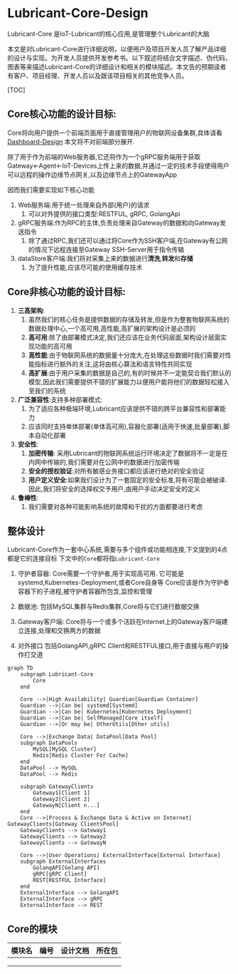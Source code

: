 # Lubricant-Core-Design

Lubricant-Core 是IoT-Lubricant的核心应用,是管理整个Lubricant的大脑

​	本文是对Lubricant-Core进行详细说明，以便用户及项目开发人员了解产品详细的设计与实现。为开发人员提供开发参考书。以下叙述将结合文字描述、伪代码，图表等来描述Lubricant-Core的详细设计和相关的模块描述。本文告的预期读者有客户、项目经理、开发人员以及跟该项目相关的其他竞争人员。

[TOC]

## Core核心功能的设计目标:

Core将向用户提供一个前端页面用于直接管理用户的物联网设备集群,具体请看[Dashboard-Design](frontend-design.md) 本文将不对前端部分展开.

除了用于作为前端的Web服务器,它还将作为一个gRPC服务端用于获取Gateway<-Agent<-IoT-Devices上传上来的数据,并通过一定的技术手段使得用户可以远程的操作边缘节点网关,以及边缘节点上的GatewayApp

因而我们需要实现如下核心功能

1. Web服务端:用于统一处理来自外部(用户)的请求
   1. 可以对外提供的接口类型:RESTFUL, gRPC, GolangApi
2. gRPC服务端:作为RPC的主体,负责处理来自Gateway的数据和向Gateway发送指令
   1. 除了通过RPC,我们还可以通过将Core作为SSH客户端,在Gateway有公网的情况下远程连接至Gateway SSH-Server用于指令传输
3. dataStore客户端:我们将对采集上来的数据进行**清洗**,**转发**和**存储**
   1. 为了提升性能,应该尽可能的使用缓存技术

## Core非核心功能的设计目标:

1. **三高架构**:
   1. 虽然我们的核心任务是提供数据的存储及转发,但是作为整套物联网系统的数据处理中心,一个高可用,高性能,高扩展的架构设计是必须的
   2. **高可用**:除了由部署模式决定,我们还应该在业务代码层面,架构设计层面实现功能的高可用
   3. **高性能**:由于物联网系统的数据量十分庞大,在处理这些数据时我们需要对性能指标进行额外的关注,这将由核心算法和语言特性共同实现
   4. **高扩展**:由于用户采集的数据是自己的,有的时候并不一定能契合我们默认的模型,因此我们需要提供不错的扩展能力以便用户能将他们的数据轻松接入至我们的系统
2. **广泛兼容性**:支持多种部署模式:
   1. 为了适应各种极端环境,Lubricant应该提供不错的跨平台兼容性和部署能力
   2. 应该同时支持单体部署(单体高可用),容器化部署(适用于快速,批量部署),脚本自动化部署
3. **安全性**:
   1. **加密传输**: 采用Lubricant的物联网系统运行环境决定了数据将不一定是在内网中传输的,我们需要对在公网中的数据进行加密传输
   2. **安全的授权验证**:对所有敏感业务接口都应该进行绝对的安全验证
   3. **用户定义安全**:如果我们设计为了一套固定的安全标准,将有可能会被破译.因此,我们将安全的选择权交予用户,由用户手动决定安全的定义
4. **鲁棒性**:
   1. 我们需要对各种可能影响系统的故障和干扰的方面都要进行考虑

## 整体设计

Lubricant-Core作为一套中心系统,需要与多个组件或功能相连接,下文提到的4点都是它的连接目标
下文中的`Core`都将指`Lubricant-Core`

1. 守护者容器:
  Core需要一个守护者,用于实现高可用. 它可能是systemd,Kubernetes-Deployment,或者Core自身等
  Core应该是作为守护者容器下的子进程,被守护者容器所包含,监控和管理

2. 数据池: 
  包括MySQL集群与Redis集群,Core将与它们进行数据交换

3. Gateway客户端:
  Core将与一个或多个活跃在Internet上的Gateway客户端建立连接,处理和交换两方的数据

4. 对外接口
  包括GolangAPI,gRPC Client和RESTFUL接口,用于直接与用户的操作打交道

```mermaid
graph TD
    subgraph Lubricant-Core
        Core
    end

    Core -->|High Availability| Guardian[Guardian Container]
    Guardian -->|Can be| systemd[Systemd]
    Guardian -->|Can be| Kubernetes[Kubernetes Deployment]
    Guardian -->|Can be| SelfManaged[Core itself]
    Guardian -->|Or may be| OtherUtils[Other utils]

    Core -->|Exchange Data| DataPool[Data Pool]
    subgraph DataPools
        MySQL[MySQL Cluster]
        Redis[Redis Cluster For Cache]
    end
    DataPool --> MySQL
    DataPool --> Redis

	subgraph GatewayClients
		Gateway1[Client 1]
		Gateway2[Client 2]
		GatewayN[Client n...]
	end
    Core -->|Process & Exchange Data & Active on Internet| GatewayClients[Gateway ClientsPool]
    GatewayClients --> Gateway1
    GatewayClients --> Gateway2
	GatewayClients --> GatewayN
	
    Core -->|User Operations| ExternalInterface[External Interface]
    subgraph ExternalInterfaces
        GolangAPI[Golang API]
        gRPC[gRPC Client]
        REST[RESTFUL Interface]
    end
    ExternalInterface --> GolangAPI
    ExternalInterface --> gRPC
    ExternalInterface --> REST
```

## Core的模块

| 模块名 | 编号 | 设计文档 | 所在包 |
| :----: | ---- | -------- | ------ |
|        |      |          |        |
|        |      |          |        |
|        |      |          |        |


